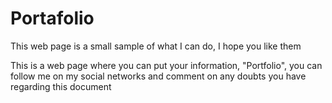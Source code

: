 # Portafolio
This web page is a small sample of what I can do, I hope you like them

This is a web page where you can put your information, "Portfolio", you can follow me on my social networks and comment on any doubts you have regarding this document
